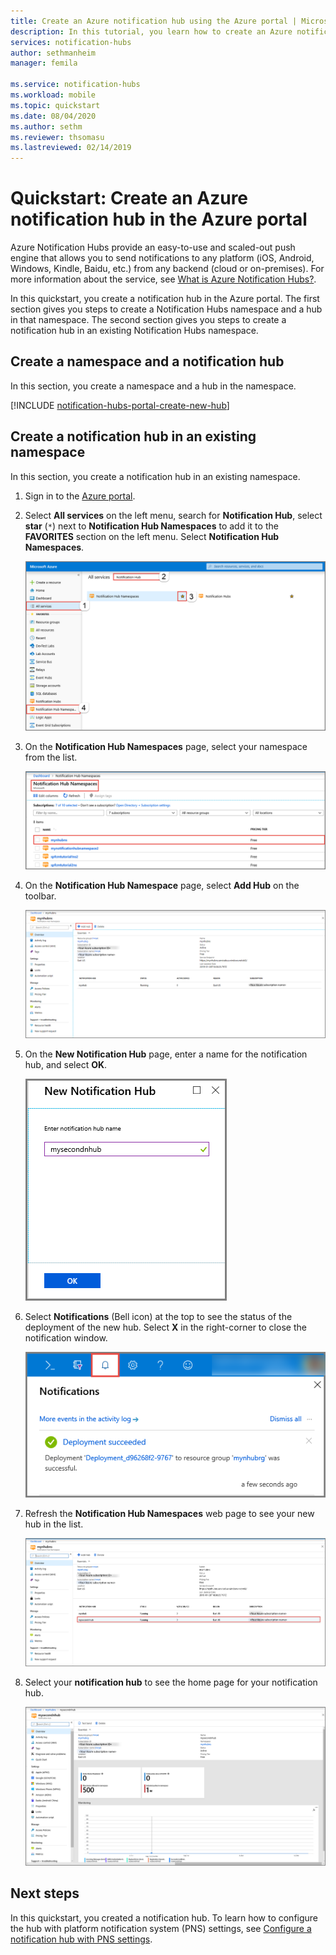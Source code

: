 ```yaml
---
title: Create an Azure notification hub using the Azure portal | Microsoft Docs
description: In this tutorial, you learn how to create an Azure notification hub by using the Azure portal.
services: notification-hubs
author: sethmanheim
manager: femila

ms.service: notification-hubs
ms.workload: mobile
ms.topic: quickstart
ms.date: 08/04/2020
ms.author: sethm
ms.reviewer: thsomasu
ms.lastreviewed: 02/14/2019
---
```


# Quickstart: Create an Azure notification hub in the Azure portal

Azure Notification Hubs provide an easy-to-use and scaled-out push engine that allows you to send notifications to any platform (iOS, Android, Windows, Kindle, Baidu, etc.) from any backend (cloud or on-premises). For more information about the service, see [What is Azure Notification Hubs?](notification-hubs-push-notification-overview.md).

In this quickstart, you create a notification hub in the Azure portal. The first section gives you steps to create a Notification Hubs namespace and a hub in that namespace. The second section gives you steps to create a notification hub in an existing Notification Hubs namespace.

## Create a namespace and a notification hub

In this section, you create a namespace and a hub in the namespace.

[!INCLUDE [notification-hubs-portal-create-new-hub](../../includes/notification-hubs-portal-create-new-hub.md)]

## Create a notification hub in an existing namespace

In this section, you create a notification hub in an existing namespace.

1. Sign in to the [Azure portal](https://portal.azure.com).
2. Select **All services** on the left menu, search for **Notification Hub**, select **star** (`*`) next to **Notification Hub Namespaces** to add it to the **FAVORITES** section on the left menu. Select **Notification Hub Namespaces**.

      ![Azure portal - select Notification Hub Namespaces](./media/create-notification-hub-portal/select-notification-hub-namespaces-all-services.png)
3. On the **Notification Hub Namespaces** page, select your namespace from the list.

      ![Select your namespace from the list](./media/create-notification-hub-portal/select-namespace.png)
4. On the **Notification Hub Namespace** page, select **Add Hub** on the toolbar.

      ![Notification Hub Namespaces - Add Hub button](./media/create-notification-hub-portal/add-hub-button.png)
5. On the **New Notification Hub** page, enter a name for the notification hub, and select **OK**.

      ![New Notification Hub page -> enter a name for your hub](./media/create-notification-hub-portal/new-notification-hub-page.png)
6. Select **Notifications** (Bell icon) at the top to see the status of the deployment of the new hub. Select **X** in the right-corner to close the notification window.

      ![Deployment notification](./media/create-notification-hub-portal/deployment-notification.png)
7. Refresh the **Notification Hub Namespaces** web page to see your new hub in the list.

      ![Azure portal - notifications -> Go to resource](./media/create-notification-hub-portal/new-hub-in-list.png)
8. Select your **notification hub** to see the home page for your notification hub.

      ![Azure portal - notifications -> Go to resource](./media/create-notification-hub-portal/hub-home-page.png)

## Next steps

In this quickstart, you created a notification hub. To learn how to configure the hub with platform notification system (PNS) settings, see [Configure a notification hub with PNS settings](configure-notification-hub-portal-pns-settings.md).

